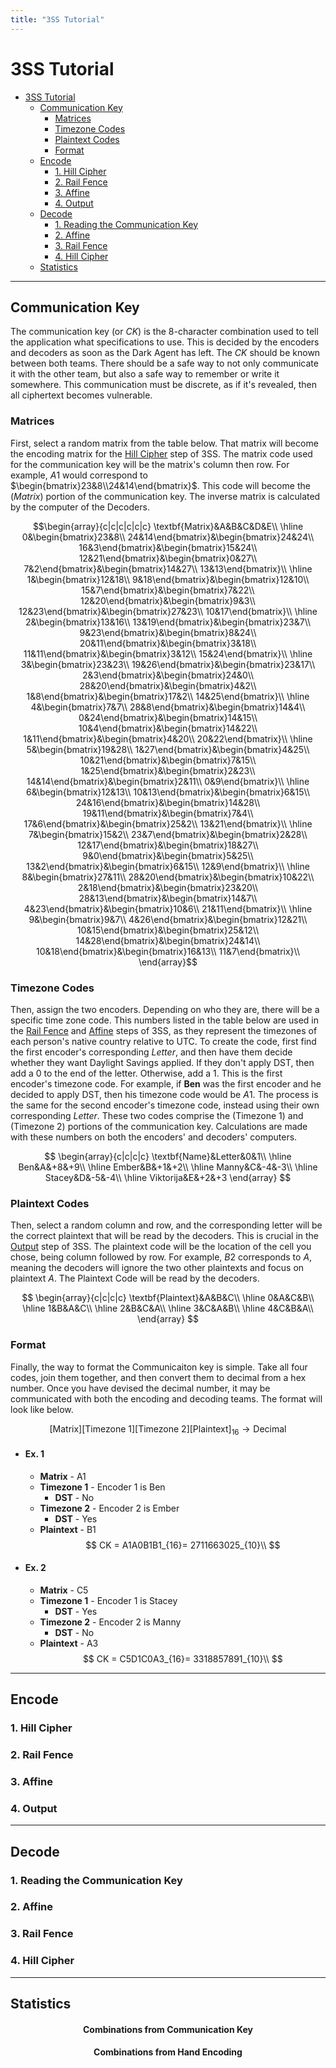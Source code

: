 ```yaml
---
title: "3SS Tutorial"
---
```


# 3SS Tutorial

- [3SS Tutorial](#3ss-tutorial)
  - [Communication Key](#communication-key)
    - [Matrices](#matrices)
    - [Timezone Codes](#timezone-codes)
    - [Plaintext Codes](#plaintext-codes)
    - [Format](#format)
  - [Encode](#encode)
    - [1. Hill Cipher](#1-hill-cipher)
    - [2. Rail Fence](#2-rail-fence)
    - [3. Affine](#3-affine)
    - [4. Output](#4-output)
  - [Decode](#decode)
    - [1. Reading the Communication Key](#1-reading-the-communication-key)
    - [2. Affine](#2-affine)
    - [3. Rail Fence](#3-rail-fence)
    - [4. Hill Cipher](#4-hill-cipher)
  - [Statistics](#statistics)

---

## Communication Key
The communication key (or $CK$) is the 8-character combination used to tell the application what specifications to use. This is decided by the encoders and decoders as soon as the Dark Agent has left. The $CK$ should be known between both teams. There should be a safe way to not only communicate it with the other team, but also a safe way to remember or write it somewhere. This communication must be discrete, as if it's revealed, then all ciphertext becomes vulnerable.

### Matrices
First, select a random matrix from the table below. That matrix will become the encoding matrix for the [Hill Cipher](#1-hill-cipher) step of 3SS. The matrix code used for the communication key will be the matrix's column then row. For example, $A1$ would correspond to $\begin{bmatrix}23&8\\24&14\end{bmatrix}$. This code will become the $(Matrix)$ portion of the communication key. The inverse matrix is calculated by the computer of the Decoders.

$$\begin{array}{c|c|c|c|c|c}
\textbf{Matrix}&A&B&C&D&E\\
\hline 
0&\begin{bmatrix}23&8\\ 24&14\end{bmatrix}&\begin{bmatrix}24&24\\ 16&3\end{bmatrix}&\begin{bmatrix}15&24\\ 12&21\end{bmatrix}&\begin{bmatrix}0&27\\ 7&2\end{bmatrix}&\begin{bmatrix}14&27\\ 13&13\end{bmatrix}\\
\hline
1&\begin{bmatrix}12&18\\ 9&18\end{bmatrix}&\begin{bmatrix}12&10\\ 15&7\end{bmatrix}&\begin{bmatrix}7&22\\ 12&20\end{bmatrix}&\begin{bmatrix}9&3\\ 12&23\end{bmatrix}&\begin{bmatrix}27&23\\ 10&17\end{bmatrix}\\
\hline
2&\begin{bmatrix}13&16\\ 13&19\end{bmatrix}&\begin{bmatrix}23&7\\ 9&23\end{bmatrix}&\begin{bmatrix}8&24\\ 20&11\end{bmatrix}&\begin{bmatrix}3&18\\ 11&11\end{bmatrix}&\begin{bmatrix}3&12\\ 15&24\end{bmatrix}\\
\hline
3&\begin{bmatrix}23&23\\ 19&26\end{bmatrix}&\begin{bmatrix}23&17\\ 2&3\end{bmatrix}&\begin{bmatrix}24&0\\ 28&20\end{bmatrix}&\begin{bmatrix}4&2\\ 1&8\end{bmatrix}&\begin{bmatrix}17&2\\ 14&25\end{bmatrix}\\
\hline
4&\begin{bmatrix}7&7\\ 28&8\end{bmatrix}&\begin{bmatrix}14&4\\ 0&24\end{bmatrix}&\begin{bmatrix}14&15\\ 10&4\end{bmatrix}&\begin{bmatrix}14&22\\ 1&11\end{bmatrix}&\begin{bmatrix}4&20\\ 20&22\end{bmatrix}\\
\hline
5&\begin{bmatrix}19&28\\ 1&27\end{bmatrix}&\begin{bmatrix}4&25\\ 10&21\end{bmatrix}&\begin{bmatrix}7&15\\ 1&25\end{bmatrix}&\begin{bmatrix}2&23\\ 14&14\end{bmatrix}&\begin{bmatrix}2&11\\ 0&9\end{bmatrix}\\
\hline
6&\begin{bmatrix}12&13\\ 10&13\end{bmatrix}&\begin{bmatrix}6&15\\ 24&16\end{bmatrix}&\begin{bmatrix}14&28\\ 19&11\end{bmatrix}&\begin{bmatrix}7&4\\ 17&6\end{bmatrix}&\begin{bmatrix}25&2\\ 13&21\end{bmatrix}\\
\hline
7&\begin{bmatrix}15&2\\ 23&7\end{bmatrix}&\begin{bmatrix}2&28\\ 12&17\end{bmatrix}&\begin{bmatrix}18&27\\ 9&0\end{bmatrix}&\begin{bmatrix}5&25\\ 13&2\end{bmatrix}&\begin{bmatrix}6&15\\ 12&9\end{bmatrix}\\
\hline
8&\begin{bmatrix}27&11\\ 28&20\end{bmatrix}&\begin{bmatrix}10&22\\ 2&18\end{bmatrix}&\begin{bmatrix}23&20\\ 28&13\end{bmatrix}&\begin{bmatrix}14&7\\ 4&23\end{bmatrix}&\begin{bmatrix}10&6\\ 21&11\end{bmatrix}\\
\hline
9&\begin{bmatrix}9&7\\ 4&26\end{bmatrix}&\begin{bmatrix}12&21\\ 10&15\end{bmatrix}&\begin{bmatrix}25&12\\ 14&28\end{bmatrix}&\begin{bmatrix}24&14\\ 10&18\end{bmatrix}&\begin{bmatrix}16&13\\ 11&7\end{bmatrix}\\
\end{array}$$

### Timezone Codes
Then, assign the two encoders. Depending on who they are, there will be a specific time zone code. This numbers listed in the table below are used in the [Rail Fence](#2-rail-fence) and [Affine](#3-affine) steps of 3SS, as they represent the timezones of each person's native country relative to UTC. To create the code, first find the first encoder's corresponding $Letter$, and then have them decide whether they want Daylight Savings applied. If they don't apply DST, then add a $0$ to the end of the letter. Otherwise, add a $1$. This is the first encoder's timezone code. For example, if **Ben** was the first encoder and he decided to apply DST, then his timezone code would be $A1$. The process is the same for the second encoder's timezone code, instead using their own corresponding $Letter$. These two codes comprise the $(\text{Timezone 1})$ and $(\text{Timezone 2})$ portions of the communication key. Calculations are made with these numbers on both the encoders' and decoders' computers.

$$
\begin{array}{c|c|c|c}
\textbf{Name}&Letter&0&1\\
\hline
Ben&A&+8&+9\\
\hline
Ember&B&+1&+2\\
\hline
Manny&C&-4&-3\\
\hline
Stacey&D&-5&-4\\
\hline
Viktorija&E&+2&+3
\end{array}
$$

### Plaintext Codes
Then, select a random column and row, and the corresponding letter will be the correct plaintext that will be read by the decoders. This is crucial in the [Output](#4-output) step of 3SS. The plaintext code will be the location of the cell you chose, being column followed by row. For example, $B2$ corresponds to $A$, meaning the decoders will ignore the two other plaintexts and focus on plaintext $A$. The Plaintext Code will be read by the decoders.

$$
\begin{array}{c|c|c|c}
\textbf{Plaintext}&A&B&C\\
\hline
    0&A&C&B\\
\hline
    1&B&A&C\\
\hline
    2&B&C&A\\
\hline
    3&C&A&B\\
\hline
    4&C&B&A\\
\end{array}
$$

### Format
Finally, the way to format the Communicaiton key is simple. Take all four codes, join them together, and then convert them to decimal from a hex number. Once you have devised the decimal number, it may be communicated with both the encoding and decoding teams. The format will look like below.

$$
\text{[Matrix][Timezone 1][Timezone 2][Plaintext]}_{16}\rightarrow\text{Decimal}
$$

- #### Ex. 1
  - **Matrix** - A1
  - **Timezone 1** - Encoder 1 is Ben
    - **DST** - No
  - **Timezone 2** - Encoder 2 is Ember
    - **DST** - Yes
  - **Plaintext** - B1
$$
CK = A1A0B1B1_{16}= 2711663025_{10}\\
$$

- #### Ex. 2
  - **Matrix** - C5
  - **Timezone 1** - Encoder 1 is Stacey
    - **DST** - Yes
  - **Timezone 2** - Encoder 2 is Manny
    - **DST** - No
  - **Plaintext** - A3
$$
CK = C5D1C0A3_{16}= 3318857891_{10}\\
$$

---

## Encode

### 1. Hill Cipher
### 2. Rail Fence
### 3. Affine
### 4. Output

---

## Decode

### 1. Reading the Communication Key
### 2. Affine
### 3. Rail Fence
### 4. Hill Cipher

---

## Statistics

<h4 style="text-align: center;">Combinations from Communication Key</h4>

<h4 style="text-align: center;">Combinations from Hand Encoding</h4>